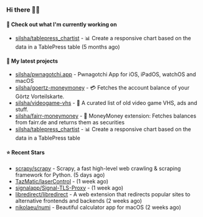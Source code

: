 ### Hi there 🦊👋

#### 👷 Check out what I'm currently working on

- [silsha/tablepress_chartist](https://github.com/silsha/tablepress_chartist) - 📊 Create a responsive chart based on the data in a TablePress table (5 months ago)

#### 🌱 My latest projects

- [silsha/pwnagotchi.app](https://github.com/silsha/pwnagotchi.app) - Pwnagotchi App for iOS, iPadOS, watchOS and macOS
- [silsha/goertz-moneymoney](https://github.com/silsha/goertz-moneymoney) - 💳 Fetches the account balance of your Görtz Vorteilskarte.
- [silsha/videogame-vhs](https://github.com/silsha/videogame-vhs) - 👾 A curated list of old video game VHS, ads and stuff.
- [silsha/fairr-moneymoney](https://github.com/silsha/fairr-moneymoney) - 💸 MoneyMoney extension: Fetches balances from fairr.de and returns them as securities
- [silsha/tablepress_chartist](https://github.com/silsha/tablepress_chartist) - 📊 Create a responsive chart based on the data in a TablePress table

#### ⭐ Recent Stars

- [scrapy/scrapy](https://github.com/scrapy/scrapy) - Scrapy, a fast high-level web crawling &amp; scraping framework for Python. (5 days ago)
- [TazMatic/laserControl](https://github.com/TazMatic/laserControl) -  (1 week ago)
- [signalapp/Signal-TLS-Proxy](https://github.com/signalapp/Signal-TLS-Proxy) -  (1 week ago)
- [libredirect/libredirect](https://github.com/libredirect/libredirect) - A web extension that redirects popular sites to alternative frontends and backends (2 weeks ago)
- [nikolaeu/numi](https://github.com/nikolaeu/numi) - Beautiful calculator app for macOS (2 weeks ago)

